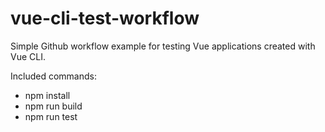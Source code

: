 # vue-cli-test-workflow

Simple Github workflow example for testing Vue applications created with Vue CLI.

Included commands:
* npm install
* npm run build
* npm run test
